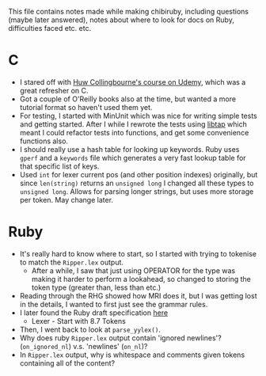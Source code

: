 This file contains notes made while making chibiruby, including questions (maybe later answered), notes about where to look for docs on Ruby, difficulties faced etc. etc.

C
=
* I stared off with [Huw Collingbourne's course on Udemy](http://www.udemy.com/c-programming-for-beginners/), which was a great refresher on C.
* Got a couple of O'Reilly books also at the time, but wanted a more tutorial format so haven't used them yet.
* For testing, I started with MinUnit which was nice for writing simple tests and getting started. After I while I rewrote the tests using [libtap](http://github.com/zorgnax/libtap) which meant I could refactor tests into functions, and get some convenience functions also.
* I should really use a hash table for looking up keywords. Ruby uses `gperf` and a `keywords` file which generates a very fast lookup table for that specific list of keys.
* Used `int` for lexer current pos (and other position indexes) originally, but since `len(string)` returns an `unsigned long` I changed all these types to `unsigned long`. Allows for parsing longer strings, but uses more storage per token. May change later.

Ruby
=
* It's really hard to know where to start, so I started with trying to tokenise to match the `Ripper.lex` output.
  * After a while, I saw that just using OPERATOR for the type was making it harder to perform a lookahead, so changed to storing the token type (greater than, less than etc.)
* Reading through the RHG showed how MRI does it, but I was getting lost in the details, I wanted to first just see the grammar rules.
* I later found the Ruby draft specification [here](http://www.ipa.go.jp/osc/english/ruby/)
  * Lexer - Start with 8.7 Tokens
* Then, I went back to look at `parse_yylex()`.
* Why does ruby `Ripper.lex` output contain 'ignored newlines'? (`on_ignored_nl`) v.s. 'newlines' (`on_nl`)?
* In `Ripper.lex` output, why is whitespace and comments given tokens containing all of the content?
